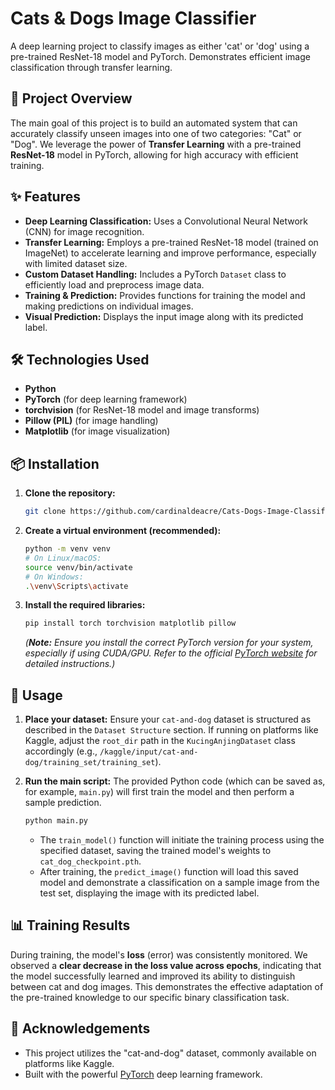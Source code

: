 # Cats & Dogs Image Classifier

A deep learning project to classify images as either 'cat' or 'dog' using a pre-trained ResNet-18 model and PyTorch. Demonstrates efficient image classification through transfer learning.

## 🚀 Project Overview

The main goal of this project is to build an automated system that can accurately classify unseen images into one of two categories: "Cat" or "Dog". We leverage the power of **Transfer Learning** with a pre-trained **ResNet-18** model in PyTorch, allowing for high accuracy with efficient training.

## ✨ Features

-   **Deep Learning Classification:** Uses a Convolutional Neural Network (CNN) for image recognition.
-   **Transfer Learning:** Employs a pre-trained ResNet-18 model (trained on ImageNet) to accelerate learning and improve performance, especially with limited dataset size.
-   **Custom Dataset Handling:** Includes a PyTorch `Dataset` class to efficiently load and preprocess image data.
-   **Training & Prediction:** Provides functions for training the model and making predictions on individual images.
-   **Visual Prediction:** Displays the input image along with its predicted label.

## 🛠️ Technologies Used

* **Python**
* **PyTorch** (for deep learning framework)
* **torchvision** (for ResNet-18 model and image transforms)
* **Pillow (PIL)** (for image handling)
* **Matplotlib** (for image visualization)

## 📦 Installation

1.  **Clone the repository:**
    ```bash
    git clone https://github.com/cardinaldeacre/Cats-Dogs-Image-Classification.git    
    ```
2.  **Create a virtual environment (recommended):**
    ```bash
    python -m venv venv
    # On Linux/macOS:
    source venv/bin/activate
    # On Windows:
    .\venv\Scripts\activate
    ```
3.  **Install the required libraries:**
    ```bash
    pip install torch torchvision matplotlib pillow
    ```
    *(**Note:** Ensure you install the correct PyTorch version for your system, especially if using CUDA/GPU. Refer to the official [PyTorch website](https://pytorch.org/get-started/locally/) for detailed instructions.)*

## 🚀 Usage

1.  **Place your dataset:**
    Ensure your `cat-and-dog` dataset is structured as described in the `Dataset Structure` section. If running on platforms like Kaggle, adjust the `root_dir` path in the `KucingAnjingDataset` class accordingly (e.g., `/kaggle/input/cat-and-dog/training_set/training_set`).

2.  **Run the main script:**
    The provided Python code (which can be saved as, for example, `main.py`) will first train the model and then perform a sample prediction.

    ```bash
    python main.py
    ```

    -   The `train_model()` function will initiate the training process using the specified dataset, saving the trained model's weights to `cat_dog_checkpoint.pth`.
    -   After training, the `predict_image()` function will load this saved model and demonstrate a classification on a sample image from the test set, displaying the image with its predicted label.

## 📊 Training Results

During training, the model's **loss** (error) was consistently monitored. We observed a **clear decrease in the loss value across epochs**, indicating that the model successfully learned and improved its ability to distinguish between cat and dog images. This demonstrates the effective adaptation of the pre-trained knowledge to our specific binary classification task.

## 🙏 Acknowledgements

* This project utilizes the "cat-and-dog" dataset, commonly available on platforms like Kaggle.
* Built with the powerful [PyTorch](https://pytorch.org/) deep learning framework.
